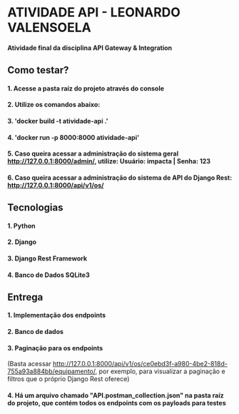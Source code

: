 # ATIVIDADE API - LEONARDO VALENSOELA
#### Atividade final da disciplina API Gateway &amp; Integration

## Como testar?
#### 1. Acesse a pasta raíz do projeto através do console
#### 2. Utilize os comandos abaixo:
#### 3. 'docker build -t atividade-api .'
#### 4. 'docker run -p 8000:8000 atividade-api'
#### 5. Caso queira acessar a administração do sistema geral http://127.0.0.1:8000/admin/, utilize: Usuário: impacta | Senha: 123
#### 6. Caso queira acessar a administração do sistema de API do Django Rest: http://127.0.0.1:8000/api/v1/os/

## Tecnologias
#### 1. Python
#### 2. Django
#### 3. Django Rest Framework
#### 4. Banco de Dados SQLite3

## Entrega
#### 1. Implementação dos endpoints
#### 2. Banco de dados 
#### 3. Paginação para os endpoints 
(Basta acessar http://127.0.0.1:8000/api/v1/os/ce0ebd3f-a980-4be2-818d-755a93a884bb/equipamento/, por exemplo, para visualizar a paginação e filtros que o próprio Django Rest oferece)
#### 4. Há um arquivo chamado "API.postman_collection.json" na pasta raíz do projeto, que contém todos os endpoints com os payloads para testes
